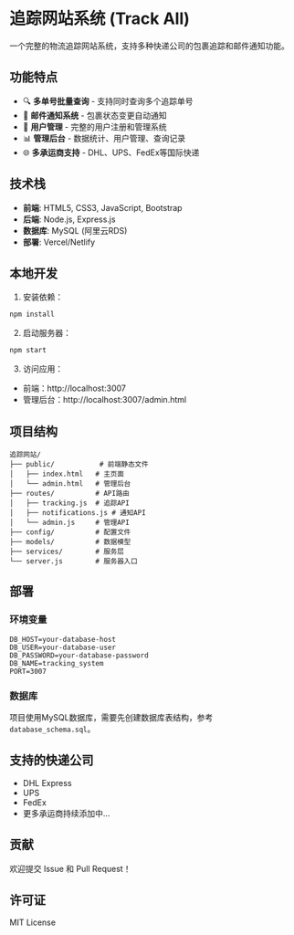 # 追踪网站系统 (Track All)

一个完整的物流追踪网站系统，支持多种快递公司的包裹追踪和邮件通知功能。

## 功能特点

- 🔍 **多单号批量查询** - 支持同时查询多个追踪单号
- 📧 **邮件通知系统** - 包裹状态变更自动通知
- 👥 **用户管理** - 完整的用户注册和管理系统
- 📊 **管理后台** - 数据统计、用户管理、查询记录
- 🌐 **多承运商支持** - DHL、UPS、FedEx等国际快递

## 技术栈

- **前端**: HTML5, CSS3, JavaScript, Bootstrap
- **后端**: Node.js, Express.js
- **数据库**: MySQL (阿里云RDS)
- **部署**: Vercel/Netlify

## 本地开发

1. 安装依赖：
```bash
npm install
```

2. 启动服务器：
```bash
npm start
```

3. 访问应用：
- 前端：http://localhost:3007
- 管理后台：http://localhost:3007/admin.html

## 项目结构

```
追踪网站/
├── public/           # 前端静态文件
│   ├── index.html   # 主页面
│   └── admin.html   # 管理后台
├── routes/          # API路由
│   ├── tracking.js  # 追踪API
│   ├── notifications.js # 通知API
│   └── admin.js     # 管理API
├── config/          # 配置文件
├── models/          # 数据模型
├── services/        # 服务层
└── server.js        # 服务器入口

```

## 部署

### 环境变量
```
DB_HOST=your-database-host
DB_USER=your-database-user
DB_PASSWORD=your-database-password
DB_NAME=tracking_system
PORT=3007
```

### 数据库
项目使用MySQL数据库，需要先创建数据库表结构，参考 `database_schema.sql`。

## 支持的快递公司

- DHL Express
- UPS
- FedEx
- 更多承运商持续添加中...

## 贡献

欢迎提交 Issue 和 Pull Request！

## 许可证

MIT License 